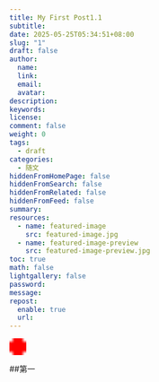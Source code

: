 ```yaml
---
title: My First Post1.1
subtitle: 
date: 2025-05-25T05:34:51+08:00
slug: "1"
draft: false
author:
  name: 
  link: 
  email: 
  avatar: 
description: 
keywords: 
license: 
comment: false
weight: 0
tags:
  - draft
categories:
  - 随文
hiddenFromHomePage: false
hiddenFromSearch: false
hiddenFromRelated: false
hiddenFromFeed: false
summary: 
resources:
  - name: featured-image
    src: featured-image.jpg
  - name: featured-image-preview
    src: featured-image-preview.jpg
toc: true
math: false
lightgallery: false
password: 
message: 
repost:
  enable: true
  url:
---
```

<img src="data:image/png;base64,iVBORw0KGgoAAAANSUhEUgAAAAUA
AAAFCAYAAACNbyblAAAAHElEQVQI12P4
//8/w38GIAXDIBKE0DHxgljNBAAO9TXL0Y4OHwAAAABJRU5ErkJggg==" 
alt="嵌入图" width="30"/>

<!--more-->
##第一
